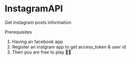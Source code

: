 # InstagramAPI
Get instagram posts information

Prerequisites
  1. Having an facebook app
  2. Register an instgram app to get access_token & user id
  3. Then you are free to play &#128076;&#127995;
